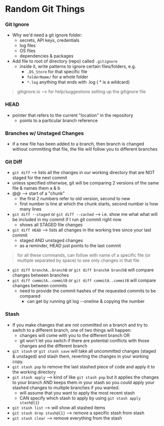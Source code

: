 # Random Git Things

### **Git Ignore**
- Why we'd need a git ignore folder:
  - secrets, API keys, credentials
  - log files
  - OS files
  - dependencies & packages
- Add file to root of directory (repo) called ```.gitignore```
  - inside it, write patterns to ignore certain files/folders, e.g.
    -  ```.DS_Store``` for that specific file
    - ```folderName/``` for a whole folder
    - ```*.log``` anything that ends with .log ( * is a wildcard)

> gitignore.io --> for help/suggestions setting up the gitignore file

### **HEAD**
- pointer that refers to the current "location" in the repository
  - points to a particular branch reference

### **Branches w/ Unstaged Changes**
- if a new file has been added to a branch, then branch is changed without committing that file, the file will follow you to different branches

### **Git Diff** 
- ```git diff``` --> lists all the changes in our working directory that are NOT staged for the next commit
- unless specified otherwise, git will be comparing 2 versions of the same file & names them a & b
- @@ --> start of a "chunk"
  - the first 2 numbers refer to old version, second to new
  - first number is line at which the chunk starts, second number is how many lines
- ```git diff --staged``` or ```git diff --cached``` --> i.e. show me what what will be included in my commit if I run git commit right now
  - shows all STAGED file changes
- ```git diff HEAD``` --> lists all changes in the working tree since your last commit
  - staged AND unstaged changes
  - as a reminder, HEAD just points to the last commit

> for all these commands, can follow with name of a specific file (or multiple separated by space) to see only changes in that file

- ```git diff branchA..branchB``` or ```git diff branchA branchB```  will compare changes between branches
- ```git diff commitA..commitB``` or ```git diff commitA..commitB``` will compare changes between commits
  - need to provide the commit hashes of the requested commits to be compared
    - can get by running git log --oneline & copying the number

### **Stash**
- If you make changes that are not committed on a branch and try to switch to a different branch, one of two things will happen:
  - changes will come with you to the different branch OR
  - git won't let you switch if there are potential conflicts with those changes and the different branch
- ```git stash``` or ```git stash save``` will take all uncommitted changes (staged & unstaged) and stash them, reverting the changes in your working copy. 
- ```git stash pop``` to remove the last stashed piece of code and apply it to the working directory
- ```git stash apply``` --> kind of like ```git stash pop``` but it applies the changes to your branch AND keeps them in your stash so you could apply your stashed changes to multiple branches if you wanted.
  - will assume that you want to apply the most recent stash
  - CAN specify which stash to apply by using ```git stash apply stash@{1}```
- ```git stash list``` --> will show all stashed items
- ```git stash drop stash@{1}``` --> remove a specific stash from stash
- ```git stash clear``` --> remove everything from the stash

